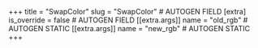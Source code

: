 +++
title = "SwapColor"
slug = "SwapColor" # AUTOGEN FIELD
[extra]
is_override = false # AUTOGEN FIELD
[[extra.args]]
name = "old_rgb" # AUTOGEN STATIC
[[extra.args]]
name = "new_rgb" # AUTOGEN STATIC
+++